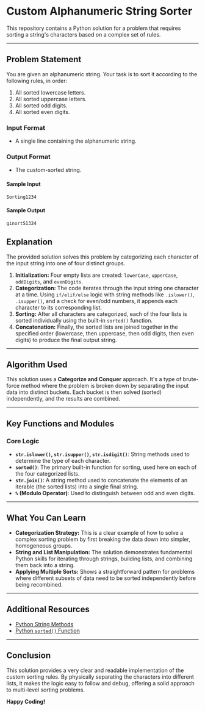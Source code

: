 # Custom Alphanumeric String Sorter

This repository contains a Python solution for a problem that requires sorting a string's characters based on a complex set of rules.

---

## Problem Statement

You are given an alphanumeric string. Your task is to sort it according to the following rules, in order:
1.  All sorted lowercase letters.
2.  All sorted uppercase letters.
3.  All sorted odd digits.
4.  All sorted even digits.

### Input Format
- A single line containing the alphanumeric string.

### Output Format
- The custom-sorted string.

#### Sample Input

```
Sorting1234
```

#### Sample Output

```
ginortS1324
```

## Explanation

The provided solution solves this problem by categorizing each character of the input string into one of four distinct groups.

1.  **Initialization:** Four empty lists are created: `lowerCase`, `upperCase`, `oddDigits`, and `evenDigits`.
2.  **Categorization:** The code iterates through the input string one character at a time. Using `if/elif/else` logic with string methods like `.islower()`, `.isupper()`, and a check for even/odd numbers, it appends each character to its corresponding list.
3.  **Sorting:** After all characters are categorized, each of the four lists is sorted individually using the built-in `sorted()` function.
4.  **Concatenation:** Finally, the sorted lists are joined together in the specified order (lowercase, then uppercase, then odd digits, then even digits) to produce the final output string.

---
## Algorithm Used

This solution uses a **Categorize and Conquer** approach. It's a type of brute-force method where the problem is broken down by separating the input data into distinct buckets. Each bucket is then solved (sorted) independently, and the results are combined.

---
## Key Functions and Modules

### Core Logic
- **`str.islower()`, `str.isupper()`, `str.isdigit()`**: String methods used to determine the type of each character.
- **`sorted()`**: The primary built-in function for sorting, used here on each of the four categorized lists.
- **`str.join()`**: A string method used to concatenate the elements of an iterable (the sorted lists) into a single final string.
- **`%` (Modulo Operator)**: Used to distinguish between odd and even digits.

---

## What You Can Learn

-   **Categorization Strategy:** This is a clear example of how to solve a complex sorting problem by first breaking the data down into simpler, homogeneous groups.
-   **String and List Manipulation:** The solution demonstrates fundamental Python skills for iterating through strings, building lists, and combining them back into a string.
-   **Applying Multiple Sorts:** Shows a straightforward pattern for problems where different subsets of data need to be sorted independently before being recombined.

---

## Additional Resources

-   [Python String Methods](https://docs.python.org/3/library/stdtypes.html#string-methods)
-   [Python `sorted()` Function](https://docs.python.org/3/library/functions.html#sorted)

---

## Conclusion

This solution provides a very clear and readable implementation of the custom sorting rules. By physically separating the characters into different lists, it makes the logic easy to follow and debug, offering a solid approach to multi-level sorting problems.

**Happy Coding!**
